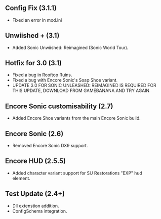 ## Config Fix (3.1.1)
- Fixed an error in mod.ini

## Unwiished + (3.1)
- Added Sonic Unwiished: Reimagined (Sonic World Tour).

## Hotfix for 3.0 (3.1)
- Fixed a bug in Rooftop Ruins.
- Fixed a bug with Encore Sonic's Soap Shoe variant.
- UPDATE 3.0 FOR SONIC UNLEASHED: REIMAGINED IS REQUIRED FOR THIS UPDATE, DOWNLOAD FROM GAMEBANANA AND TRY AGAIN.

## Encore Sonic customisability (2.7)
- Added Encore Shoe variants from the main Encore Sonic build.

## Encore Sonic (2.6)
- Removed Encore Sonic DX9 support.

## Encore HUD (2.5.5)
- Added character variant support for SU Restorations "EXP" hud element.

## Test Update (2.4+)
- Dll extenstion addition.
- ConfigSchema integration.
